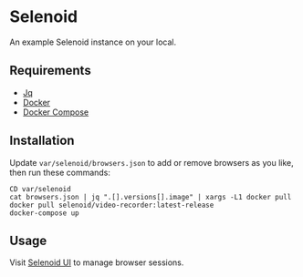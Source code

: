 # Selenoid

An example Selenoid instance on your local.

## Requirements

* [Jq](https://stedolan.github.io/jq/download/)
* [Docker](https://docs.docker.com/get-docker/)
* [Docker Compose](https://docs.docker.com/compose/install/)

## Installation

Update `var/selenoid/browsers.json` to add or remove browsers as you like, then run these commands:

```shell
CD var/selenoid
cat browsers.json | jq ".[].versions[].image" | xargs -L1 docker pull
docker pull selenoid/video-recorder:latest-release
docker-compose up
```

## Usage

Visit [Selenoid UI](http://localhost:8080) to manage browser sessions.
